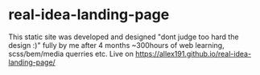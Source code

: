 # real-idea-landing-page
This static site was developed and designed "dont judge too hard the design :)" fully by me after 4 months ~300hours of web learning, scss/bem/media querries etc.
Live on https://allex191.github.io/real-idea-landing-page/
